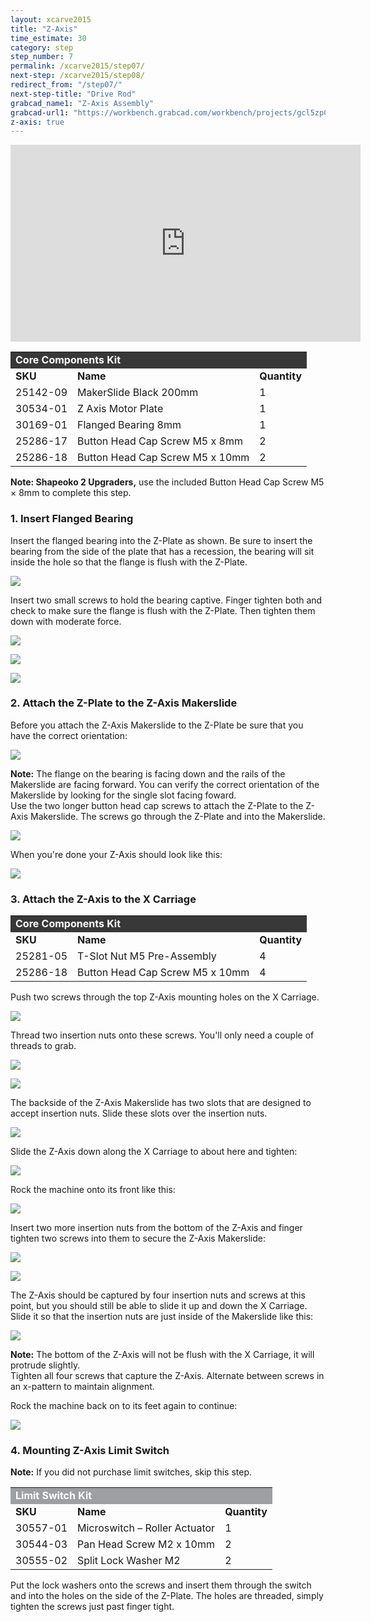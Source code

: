```yaml
---
layout: xcarve2015
title: "Z-Axis"
time_estimate: 30
category: step
step_number: 7
permalink: /xcarve2015/step07/
next-step: /xcarve2015/step08/
redirect_from: "/step07/"
next-step-title: "Drive Rod"
grabcad_name1: "Z-Axis Assembly"
grabcad-url1: "https://workbench.grabcad.com/workbench/projects/gcl5zpCuwqCXWLvYktLQBc-2IHvossNo37ycTOkzg6gREW#/space/gcvs_XeRNVzNkfG_tFTAMd0C2lBbCsLcagOxXb1Jlki0kT/link/125928"
z-axis: true
---
```


<iframe width="560" height="315" src="https://www.youtube.com/embed/80KqP6JMXZc" frameborder="0" allowfullscreen>
</iframe>
<table>
	<tr>
		<td style="color:#fff;background: #383838;" colspan="3"><b>Core Components Kit</b> </td>
	</tr>
	<tr>
		<td> <b><span class="caps">SKU</span></b> </td>
		<td> <b>Name</b> </td>
		<td> <b>Quantity</b> </td>
	</tr>
	<tr>
		<td> 25142-09 </td>
		<td> MakerSlide Black 200mm </td>
		<td> 1 </td>
	</tr>
	<tr>
		<td> 30534-01 </td>
		<td> Z Axis Motor Plate </td>
		<td> 1 </td>
	</tr>
	<tr>
		<td> 30169-01 </td>
		<td> Flanged Bearing 8mm </td>
		<td> 1 </td>
	</tr>
	<tr>
		<td> 25286-17 </td>
		<td> Button Head Cap Screw M5 x 8mm </td>
		<td> 2 </td>
	</tr>
	<tr>
		<td> 25286-18 </td>
		<td> Button Head Cap Screw M5 x 10mm </td>
		<td> 2 </td>
	</tr>
</table>

<div class="note note-shapeoko">
<i class="fa fa-level-up"></i>
 <span class="note-text">
 <strong>Note: Shapeoko 2 Upgraders,</strong> use the included Button Head Cap Screw M5 × 8mm to complete this step.
 </span>

</div>
<h3 id="insert-flanged-bearing">
1. Insert Flanged Bearing</h3>

Insert the flanged bearing into the Z-Plate as shown. Be sure to insert the bearing from the side of the plate that has a recession, the bearing will sit inside the hole so that the flange is flush with the Z-Plate.

![](https://dzevsq2emy08i.cloudfront.net/paperclip/project_instruction_image_uploaded_images/542/original/0952.jpg?1424364483)

Insert two small screws to hold the bearing captive. Finger tighten both and check to make sure the flange is flush with the Z-Plate. Then tighten them down with moderate force.

![](https://dzevsq2emy08i.cloudfront.net/paperclip/project_instruction_image_uploaded_images/543/original/0953.jpg?1424364526)

![](https://dzevsq2emy08i.cloudfront.net/paperclip/project_instruction_image_uploaded_images/544/original/0954.jpg?1424364537)

![](https://dzevsq2emy08i.cloudfront.net/paperclip/project_instruction_image_uploaded_images/545/original/0956.jpg?1424364548)

<h3 id="attach-z-plate">
2. Attach the Z-Plate to the Z-Axis Makerslide</h3>

Before you attach the Z-Axis Makerslide to the Z-Plate be sure that you have the correct orientation:

![](https://dzevsq2emy08i.cloudfront.net/paperclip/project_instruction_image_uploaded_images/546/original/0959.jpg?1424378497)

<div class="note">
<i class="fa fa-hand-o-right"></i>
 <span class="note-text">
 <strong>Note:</strong> The flange on the bearing is facing down and the rails of the Makerslide are facing forward. You can verify the correct orientation of the Makerslide by looking for the single slot facing foward.
 </span>

</div>
Use the two longer button head cap screws to attach the Z-Plate to the Z-Axis Makerslide. The screws go through the Z-Plate and into the Makerslide.

![](https://dzevsq2emy08i.cloudfront.net/paperclip/project_instruction_image_uploaded_images/547/original/0963.jpg?1424378546)

When you're done your Z-Axis should look like this:

![](https://dzevsq2emy08i.cloudfront.net/paperclip/project_instruction_image_uploaded_images/548/original/0967.jpg?1424378581)

<h3 id="attach-z-axis">
3. Attach the Z-Axis to the X Carriage</h3>

<table>
	<tr>
		<td style="color:#fff;background: #383838;" colspan="3"><b>Core Components Kit</b> </td>
	</tr>
	<tr>
		<td> <b><span class="caps">SKU</span></b> </td>
		<td> <b>Name</b> </td>
		<td> <b>Quantity</b> </td>
	</tr>
	<tr>
		<td> 25281-05 </td>
		<td> T-Slot Nut M5 Pre-Assembly </td>
		<td> 4 </td>
	</tr>
	<tr>
		<td> 25286-18 </td>
		<td> Button Head Cap Screw M5 x 10mm </td>
		<td> 4 </td>
	</tr>
</table>
Push two screws through the top Z-Axis mounting holes on the X Carriage.

![](https://dzevsq2emy08i.cloudfront.net/paperclip/project_instruction_image_uploaded_images/549/original/0524.jpg?1424378647)

Thread two insertion nuts onto these screws. You'll only need a couple of threads to grab.

![](https://dzevsq2emy08i.cloudfront.net/paperclip/project_instruction_image_uploaded_images/550/original/0526.jpg?14243786941)

![](https://dzevsq2emy08i.cloudfront.net/paperclip/project_instruction_image_uploaded_images/551/original/0527.jpg?1424378704)

The backside of the Z-Axis Makerslide has two slots that are designed to accept insertion nuts. Slide these slots over the insertion nuts.

![](https://dzevsq2emy08i.cloudfront.net/paperclip/project_instruction_image_uploaded_images/552/original/0533.jpg?1424378767)

Slide the Z-Axis down along the X Carriage to about here and tighten:

![](https://dzevsq2emy08i.cloudfront.net/paperclip/project_instruction_image_uploaded_images/553/original/0535.jpg?1424378780)

Rock the machine onto its front like this:

![](https://dzevsq2emy08i.cloudfront.net/paperclip/project_instruction_image_uploaded_images/554/original/0539.jpg?1424378866)

Insert two more insertion nuts from the bottom of the Z-Axis and finger tighten two screws into them to secure the Z-Axis Makerslide:

![](https://dzevsq2emy08i.cloudfront.net/paperclip/project_instruction_image_uploaded_images/556/original/0541.jpg?1424378946)

![](https://dzevsq2emy08i.cloudfront.net/paperclip/project_instruction_image_uploaded_images/559/original/0544.jpg?1424378949)

The Z-Axis should be captured by four insertion nuts and screws at this point, but you should still be able to slide it up and down the X Carriage. Slide it so that the insertion nuts are just inside of the Makerslide like this:

![](https://dzevsq2emy08i.cloudfront.net/paperclip/project_instruction_image_uploaded_images/560/original/0546.jpg?1424379091)

<div class="note">
<i class="fa fa-hand-o-right"></i>
 <span class="note-text">
 <strong>Note:</strong> The bottom of the Z-Axis will not be flush with the X Carriage, it will protrude slightly.
 </span>

</div>
Tighten all four screws that capture the Z-Axis. Alternate between screws in an x-pattern to maintain alignment.

Rock the machine back on to its feet again to continue:

![](https://dzevsq2emy08i.cloudfront.net/paperclip/project_instruction_image_uploaded_images/561/original/0580.jpg?1424379102)

<h3 id="limit-switch">
4. Mounting Z-Axis Limit Switch</h3>

<div class="note">
<i class="fa fa-hand-o-right"></i>
 <span class="note-text">
 <strong>Note:</strong> If you did not purchase limit switches, skip this step.
 </span>

</div>
<table>
	<tr>
		<td style="color:#fff;background: #9d9fa2;" colspan="3"><b>Limit Switch Kit</b> </td>
	</tr>
	<tr>
		<td> <b><span class="caps">SKU</span></b> </td>
		<td> <b>Name</b> </td>
		<td> <b>Quantity</b> </td>
	</tr>
	<tr>
		<td> 30557-01 </td>
		<td> Microswitch &#8211; Roller Actuator </td>
		<td> 1 </td>
	</tr>
	<tr>
		<td> 30544-03 </td>
		<td> Pan Head Screw M2 x 10mm </td>
		<td> 2 </td>
	</tr>
	<tr>
		<td> 30555-02 </td>
		<td> Split Lock Washer M2 </td>
		<td> 2 </td>
	</tr>
</table>

Put the lock washers onto the screws and insert them through the switch and into the holes on the side of the Z-Plate. The holes are threaded, simply tighten the screws just past finger tight.

<div class="row image-row"> <img src="https://dzevsq2emy08i.cloudfront.net/paperclip/project_instruction_image_uploaded_images/863/original/1197.jpg?1427920758" class="thumbnail col-md-3" alt="" /> <img src="https://dzevsq2emy08i.cloudfront.net/paperclip/project_instruction_image_uploaded_images/864/original/1204.jpg?1427920759" class="thumbnail col-md-3" alt="" /> <img src="https://dzevsq2emy08i.cloudfront.net/paperclip/project_instruction_image_uploaded_images/865/original/1207.jpg?1427920760" class="thumbnail col-md-3" alt="" /> <img src="https://dzevsq2emy08i.cloudfront.net/paperclip/project_instruction_image_uploaded_images/866/original/1208.jpg?1427920761" class="thumbnail col-md-3" alt="" />
</div>

